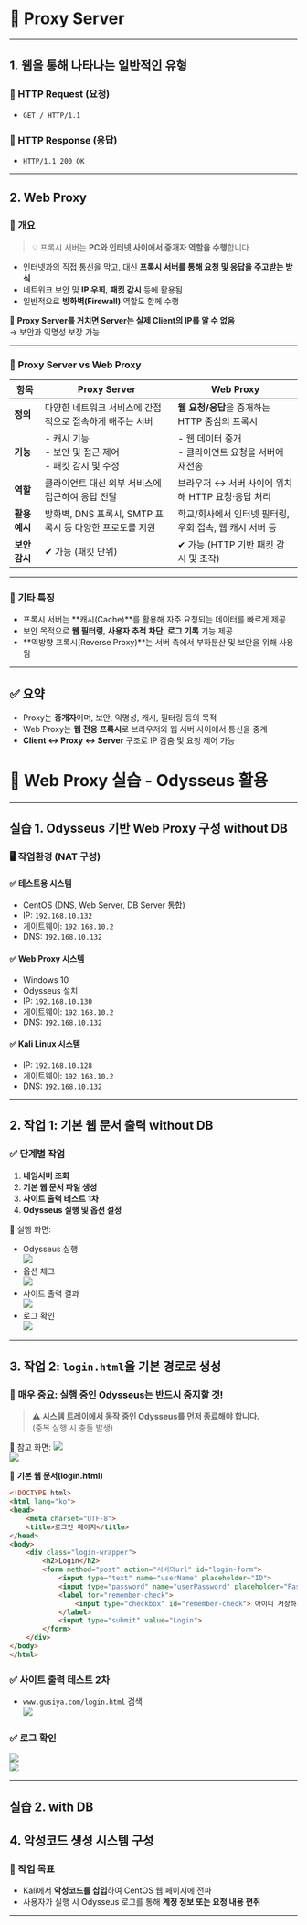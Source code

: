 # 📘 Proxy Server

---

## 1. 웹을 통해 나타나는 일반적인 유형

### 🔹 HTTP Request (요청)
- `GET / HTTP/1.1`

### 🔹 HTTP Response (응답)
- `HTTP/1.1 200 OK`

---

## 2. Web Proxy

### 🔹 개요

> 💡 프록시 서버는 **PC와 인터넷 사이에서 중개자 역할을 수행**합니다.

- 인터넷과의 직접 통신을 막고, 대신 **프록시 서버를 통해 요청 및 응답을 주고받는 방식**
- 네트워크 보안 및 **IP 우회**, **패킷 감시** 등에 활용됨
- 일반적으로 **방화벽(Firewall)** 역할도 함께 수행

📌 **Proxy Server를 거치면 Server는 실제 Client의 IP를 알 수 없음**  
→ 보안과 익명성 보장 가능

---

### 🔹 Proxy Server vs Web Proxy

| 항목           | Proxy Server                                             | Web Proxy                                                 |
|----------------|----------------------------------------------------------|------------------------------------------------------------|
| **정의**        | 다양한 네트워크 서비스에 간접적으로 접속하게 해주는 서버 | **웹 요청/응답**을 중개하는 HTTP 중심의 프록시             |
| **기능**        | - 캐시 기능<br>- 보안 및 접근 제어<br>- 패킷 감시 및 수정 | - 웹 데이터 중개<br>- 클라이언트 요청을 서버에 재전송        |
| **역할**        | 클라이언트 대신 외부 서비스에 접근하여 응답 전달         | 브라우저 ↔ 서버 사이에 위치해 HTTP 요청·응답 처리           |
| **활용 예시**   | 방화벽, DNS 프록시, SMTP 프록시 등 다양한 프로토콜 지원  | 학교/회사에서 인터넷 필터링, 우회 접속, 웹 캐시 서버 등     |
| **보안 감시**   | ✔ 가능 (패킷 단위)                                       | ✔ 가능 (HTTP 기반 패킷 감시 및 조작)                        |

---

### 🔹 기타 특징

- 프록시 서버는 **캐시(Cache)**를 활용해 자주 요청되는 데이터를 빠르게 제공
- 보안 목적으로 **웹 필터링**, **사용자 추적 차단**, **로그 기록** 기능 제공
- **역방향 프록시(Reverse Proxy)**는 서버 측에서 부하분산 및 보안을 위해 사용됨

---

## ✅ 요약

- Proxy는 **중개자**이며, 보안, 익명성, 캐시, 필터링 등의 목적
- Web Proxy는 **웹 전용 프록시**로 브라우저와 웹 서버 사이에서 통신을 중계
- **Client ↔ Proxy ↔ Server** 구조로 IP 감춤 및 요청 제어 가능

# 📘 Web Proxy 실습 - Odysseus 활용

---

## 실습 1. Odysseus 기반 Web Proxy 구성 without DB

### 🖥️ 작업환경 (NAT 구성)

#### ✅ 테스트용 시스템
- CentOS (DNS, Web Server, DB Server 통합)
- IP: `192.168.10.132`
- 게이트웨이: `192.168.10.2`
- DNS: `192.168.10.132`

#### ✅ Web Proxy 시스템
- Windows 10
- Odysseus 설치
- IP: `192.168.10.130`
- 게이트웨이: `192.168.10.2`
- DNS: `192.168.10.132`


#### ✅ Kali Linux 시스템
- IP: `192.168.10.128`
- 게이트웨이: `192.168.10.2`
- DNS: `192.168.10.132`
---

## 2. 작업 1: 기본 웹 문서 출력 without DB

### ✅ 단계별 작업

1. **네임서버 조회**
2. **기본 웹 문서 파일 생성**
3. **사이트 출력 테스트 1차**
4. **Odysseus 실행 및 옵션 설정**

📸 실행 화면:
- Odysseus 실행  
  ![](./img/Proxy.img/1.png)<br>
- 옵션 체크  
  ![](./img/Proxy.img/2.png)<br>
- 사이트 출력 결과  
  ![](./img/Proxy.img/3.png)<br>
- 로그 확인  
  ![](./img/Proxy.img/4.png)<br>

---

## 3. 작업 2: `login.html`을 기본 경로로 생성

### 🚨 매우 중요: 실행 중인 Odysseus는 반드시 중지할 것!

> **⚠️ 시스템 트레이에서 동작 중인 Odysseus를 먼저 종료해야 합니다.**  
> (중복 실행 시 충돌 발생)

📸 참고 화면:
![](./img/Proxy.img/5.png)<br>
![](./img/Proxy.img/6.png)<br>

📜 **기본 웹 문서(login.html)**

```html
<!DOCTYPE html>
<html lang="ko">
<head>
    <meta charset="UTF-8">
    <title>로그인 페이지</title>
</head>
<body>
    <div class="login-wrapper">
        <h2>Login</h2>
        <form method="post" action="서버의url" id="login-form">
            <input type="text" name="userName" placeholder="ID">
            <input type="password" name="userPassword" placeholder="Password">
            <label for="remember-check">
                <input type="checkbox" id="remember-check"> 아이디 저장하기
            </label>
            <input type="submit" value="Login">
        </form>
    </div>
</body>
</html>
```

### ✅ 사이트 출력 테스트 2차

- `www.gusiya.com/login.html` 검색  
  ![](./img/Proxy.img/7.png)<br>

### ✅ 로그 확인

![](./img/Proxy.img/8.png)<br>
![](./img/Proxy.img/9.png)<br>

---

## 실습 2.  with DB














## 4. 악성코드 생성 시스템 구성



### 🐍 작업 목표

- Kali에서 **악성코드를 삽입**하여 CentOS 웹 페이지에 전파
- 사용자가 실행 시 Odysseus 로그를 통해 **계정 정보 또는 요청 내용 편취**

---



